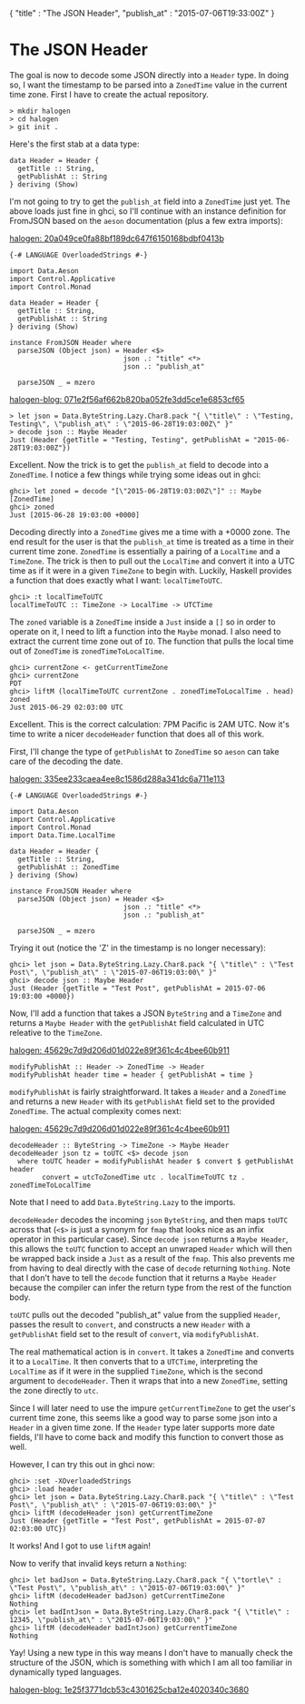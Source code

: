 {
  "title" : "The JSON Header",
  "publish_at" : "2015-07-06T19:33:00Z"
}

# The JSON Header

The goal is now to decode some JSON directly into a `Header` type. In doing so,
I want the timestamp to be parsed into a `ZonedTime` value in the current time
zone. First I have to create the actual repository.

    > mkdir halogen
    > cd halogen
    > git init .

Here's the first stab at a data type:

    data Header = Header {
      getTitle :: String,
      getPublishAt :: String
    } deriving (Show)

I'm not going to try to get the `publish_at` field into a `ZonedTime` just yet.
The above loads just fine in ghci, so I'll continue with an instance definition
for FromJSON based on the `aeson` documentation (plus a few extra imports):

[halogen: 20a049ce0fa88bf189dc647f6150168bdbf0413b](https://github.com/npj/halogen/commit/20a049ce0fa88bf189dc647f6150168bdbf0413b)

    {-# LANGUAGE OverloadedStrings #-}

    import Data.Aeson
    import Control.Applicative
    import Control.Monad

    data Header = Header {
      getTitle :: String,
      getPublishAt :: String
    } deriving (Show)

    instance FromJSON Header where
      parseJSON (Object json) = Header <$>
                                json .: "title" <*>
                                json .: "publish_at"

      parseJSON _ = mzero

[halogen-blog: 071e2f56af662b820ba052fe3dd5ce1e6853cf65](https://github.com/npj/halogen-blog/commit/071e2f56af662b820ba052fe3dd5ce1e6853cf65)

    > let json = Data.ByteString.Lazy.Char8.pack "{ \"title\" : \"Testing, Testing\", \"publish_at\" : \"2015-06-28T19:03:00Z\" }"
    > decode json :: Maybe Header
    Just (Header {getTitle = "Testing, Testing", getPublishAt = "2015-06-28T19:03:00Z"})

Excellent. Now the trick is to get the `publish_at` field to decode into a
`ZonedTime`. I notice a few things while trying some ideas out
in ghci:

    ghci> let zoned = decode "[\"2015-06-28T19:03:00Z\"]" :: Maybe [ZonedTime]
    ghci> zoned
    Just [2015-06-28 19:03:00 +0000]

Decoding directly into a `ZonedTime` gives me a time with a +0000 zone. The end
result for the user is that the `publish_at` time is treated as a time in their
current time zone. `ZonedTime` is essentially a pairing of a `LocalTime` and a
`TimeZone`. The trick is then to pull out the `LocalTime` and convert it into a
UTC time as if it were in a given `TimeZone` to begin with. Luckily, Haskell
provides a function that does exactly what I want: `localTimeToUTC`.

    ghci> :t localTimeToUTC
    localTimeToUTC :: TimeZone -> LocalTime -> UTCTime

The `zoned` variable is a `ZonedTime` inside a `Just` inside a `[]` so in order
to operate on it, I need to lift a function into the `Maybe` monad. I also need
to extract the current time zone out of `IO`. The function that pulls the local
time out of `ZonedTime` is `zonedTimeToLocalTime`.

    ghci> currentZone <- getCurrentTimeZone
    ghci> currentZone
    PDT
    ghci> liftM (localTimeToUTC currentZone . zonedTimeToLocalTime . head) zoned
    Just 2015-06-29 02:03:00 UTC

Excellent. This is the correct calculation: 7PM Pacific is 2AM UTC. Now it's
time to write a nicer `decodeHeader` function that does all of this work.

First, I'll change the type of `getPublishAt` to `ZonedTime` so `aeson` can
take care of the decoding the date.

[halogen: 335ee233caea4ee8c1586d288a341dc6a711e113](http://github.com/npj/halogen/commit/335ee233caea4ee8c1586d288a341dc6a711e113)

    {-# LANGUAGE OverloadedStrings #-}

    import Data.Aeson
    import Control.Applicative
    import Control.Monad
    import Data.Time.LocalTime

    data Header = Header {
      getTitle :: String,
      getPublishAt :: ZonedTime
    } deriving (Show)

    instance FromJSON Header where
      parseJSON (Object json) = Header <$>
                                json .: "title" <*>
                                json .: "publish_at"

      parseJSON _ = mzero

Trying it out (notice the 'Z' in the timestamp is no longer necessary):

    ghci> let json = Data.ByteString.Lazy.Char8.pack "{ \"title\" : \"Test Post\", \"publish_at\" : \"2015-07-06T19:03:00\" }"
    ghci> decode json :: Maybe Header
    Just (Header {getTitle = "Test Post", getPublishAt = 2015-07-06 19:03:00 +0000})

Now, I'll add a function that takes a JSON `ByteString` and a `TimeZone` and
returns a `Maybe Header` with the `getPublishAt` field calculated in UTC
releative to the `TimeZone`.

[halogen: 45629c7d9d206d01d022e89f361c4c4bee60b911](https://github.com/npj/halogen/commit/45629c7d9d206d01d022e89f361c4c4bee60b911)

    modifyPublishAt :: Header -> ZonedTime -> Header
    modifyPublishAt header time = header { getPublishAt = time }

`modifyPublishAt` is fairly straightforward. It takes a `Header` and a
`ZonedTime` and returns a new `Header` with its `getPublishAt` field set to the
provided `ZonedTime`. The actual complexity comes next:

[halogen: 45629c7d9d206d01d022e89f361c4c4bee60b911](https://github.com/npj/halogen/commit/45629c7d9d206d01d022e89f361c4c4bee60b911)

    decodeHeader :: ByteString -> TimeZone -> Maybe Header
    decodeHeader json tz = toUTC <$> decode json
      where toUTC header = modifyPublishAt header $ convert $ getPublishAt header
            convert = utcToZonedTime utc . localTimeToUTC tz . zonedTimeToLocalTime

Note that I need to add `Data.ByteString.Lazy` to the imports.

`decodeHeader` decodes the incoming `json` `ByteString`, and then maps `toUTC`
across that (`<$>` is just a synonym for `fmap` that looks nice as an infix
operator in this particular case). Since `decode json` returns a `Maybe
Header`, this allows the `toUTC` function to accept an unwraped `Header` which
will then be wrapped back inside a `Just` as a result of the `fmap`. This also
prevents me from having to deal directly with the case of `decode` returning
`Nothing`. Note that I don't have to tell the `decode` function that it returns
a `Maybe Header` because the compiler can infer the return type from the rest
of the function body.

`toUTC` pulls out the decoded "publish_at" value from the supplied `Header`,
passes the result to `convert`, and constructs a new `Header` with a
`getPublishAt` field set to the result of `convert`, via `modifyPublishAt`.

The real mathematical action is in `convert`. It takes a `ZonedTime` and
converts it to a `LocalTime`. It then converts that to a `UTCTime`,
interpreting the `LocalTime` as if it were in the supplied `TimeZone`, which is
the second argument to `decodeHeader`. Then it wraps that into a new
`ZonedTime`, setting the zone directly to `utc`.

Since I will later need to use the impure `getCurrentTimeZone` to get the
user's current time zone, this seems like a good way to parse some json into a
`Header` in a given time zone. If the `Header` type later supports more date
fields, I'll have to come back and modify this function to convert those as
well.

However, I can try this out in ghci now:

    ghci> :set -XOverloadedStrings
    ghci> :load header
    ghci> let json = Data.ByteString.Lazy.Char8.pack "{ \"title\" : \"Test Post\", \"publish_at\" : \"2015-07-06T19:03:00\" }"
    ghci> liftM (decodeHeader json) getCurrentTimeZone
    Just (Header {getTitle = "Test Post", getPublishAt = 2015-07-07 02:03:00 UTC})

It works! And I got to use `liftM` again!

Now to verify that invalid keys return a `Nothing`:

    ghci> let badJson = Data.ByteString.Lazy.Char8.pack "{ \"tortle\" : \"Test Post\", \"publish_at\" : \"2015-07-06T19:03:00\" }"
    ghci> liftM (decodeHeader badJson) getCurrentTimeZone
    Nothing
    ghci> let badIntJson = Data.ByteString.Lazy.Char8.pack "{ \"title\" : 12345, \"publish_at\" : \"2015-07-06T19:03:00\" }"
    ghci> liftM (decodeHeader badIntJson) getCurrentTimeZone
    Nothing

Yay! Using a new type in this way means I don't have to manually check the
structure of the JSON, which is something with which I am all too familiar in
dynamically typed languages.

[halogen-blog: 1e25f3771dcb53c4301625cba12e4020340c3680](https://github.com/npj/halogen-blog/commit/1e25f3771dcb53c4301625cba12e4020340c3680)

